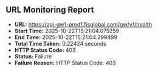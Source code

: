 ## URL Monitoring Report

- **URL:** https://api-gw1-prod1.fisglobal.com/gw/v1/health
- **Start Time:** 2025-10-22T15:21:04.075259
- **End Time:** 2025-10-22T15:21:04.299499
- **Total Time Taken:** 0.22424 seconds
- **HTTP Status Code:** 403
- **Status:** Failure
- **Failure Reason:** HTTP Status Code: 403
